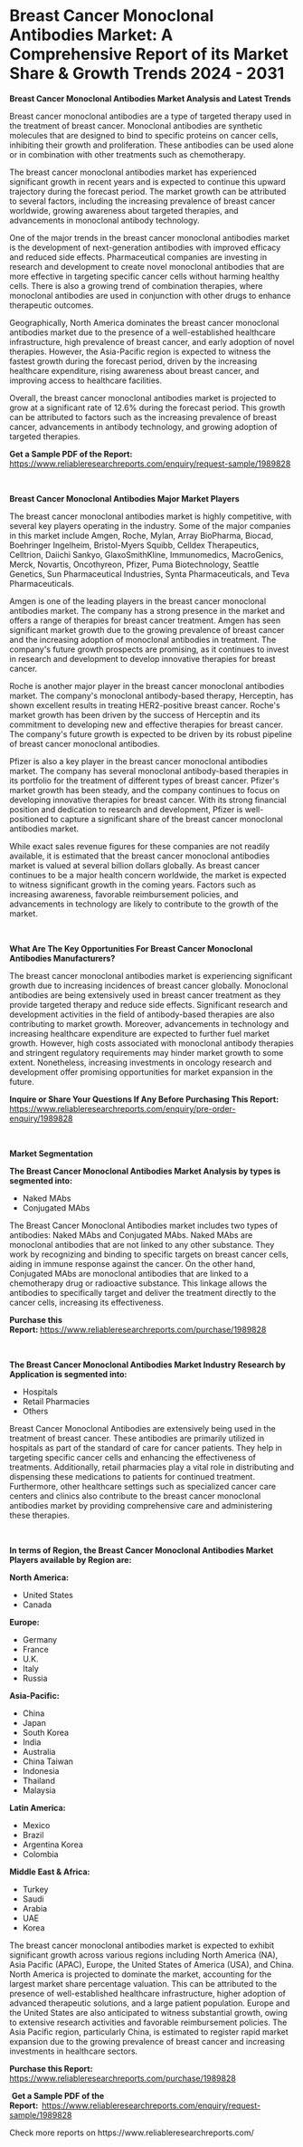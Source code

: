 <p><h1>Breast Cancer Monoclonal Antibodies Market: A Comprehensive Report of its Market Share & Growth Trends 2024 - 2031</h1></p><p><strong>Breast Cancer Monoclonal Antibodies Market Analysis and Latest Trends</strong></p>
<p><p>Breast cancer monoclonal antibodies are a type of targeted therapy used in the treatment of breast cancer. Monoclonal antibodies are synthetic molecules that are designed to bind to specific proteins on cancer cells, inhibiting their growth and proliferation. These antibodies can be used alone or in combination with other treatments such as chemotherapy.</p><p>The breast cancer monoclonal antibodies market has experienced significant growth in recent years and is expected to continue this upward trajectory during the forecast period. The market growth can be attributed to several factors, including the increasing prevalence of breast cancer worldwide, growing awareness about targeted therapies, and advancements in monoclonal antibody technology.</p><p>One of the major trends in the breast cancer monoclonal antibodies market is the development of next-generation antibodies with improved efficacy and reduced side effects. Pharmaceutical companies are investing in research and development to create novel monoclonal antibodies that are more effective in targeting specific cancer cells without harming healthy cells. There is also a growing trend of combination therapies, where monoclonal antibodies are used in conjunction with other drugs to enhance therapeutic outcomes.</p><p>Geographically, North America dominates the breast cancer monoclonal antibodies market due to the presence of a well-established healthcare infrastructure, high prevalence of breast cancer, and early adoption of novel therapies. However, the Asia-Pacific region is expected to witness the fastest growth during the forecast period, driven by the increasing healthcare expenditure, rising awareness about breast cancer, and improving access to healthcare facilities.</p><p>Overall, the breast cancer monoclonal antibodies market is projected to grow at a significant rate of 12.6% during the forecast period. This growth can be attributed to factors such as the increasing prevalence of breast cancer, advancements in antibody technology, and growing adoption of targeted therapies.</p></p>
<p><strong>Get a Sample PDF of the Report:&nbsp;</strong> <a href="https://www.reliableresearchreports.com/enquiry/request-sample/1989828">https://www.reliableresearchreports.com/enquiry/request-sample/1989828</a></p>
<p>&nbsp;</p>
<p><strong>Breast Cancer Monoclonal Antibodies Major Market Players</strong></p>
<p><p>The breast cancer monoclonal antibodies market is highly competitive, with several key players operating in the industry. Some of the major companies in this market include Amgen, Roche, Mylan, Array BioPharma, Biocad, Boehringer Ingelheim, Bristol-Myers Squibb, Celldex Therapeutics, Celltrion, Daiichi Sankyo, GlaxoSmithKline, Immunomedics, MacroGenics, Merck, Novartis, Oncothyreon, Pfizer, Puma Biotechnology, Seattle Genetics, Sun Pharmaceutical Industries, Synta Pharmaceuticals, and Teva Pharmaceuticals.</p><p>Amgen is one of the leading players in the breast cancer monoclonal antibodies market. The company has a strong presence in the market and offers a range of therapies for breast cancer treatment. Amgen has seen significant market growth due to the growing prevalence of breast cancer and the increasing adoption of monoclonal antibodies in treatment. The company's future growth prospects are promising, as it continues to invest in research and development to develop innovative therapies for breast cancer.</p><p>Roche is another major player in the breast cancer monoclonal antibodies market. The company's monoclonal antibody-based therapy, Herceptin, has shown excellent results in treating HER2-positive breast cancer. Roche's market growth has been driven by the success of Herceptin and its commitment to developing new and effective therapies for breast cancer. The company's future growth is expected to be driven by its robust pipeline of breast cancer monoclonal antibodies.</p><p>Pfizer is also a key player in the breast cancer monoclonal antibodies market. The company has several monoclonal antibody-based therapies in its portfolio for the treatment of different types of breast cancer. Pfizer's market growth has been steady, and the company continues to focus on developing innovative therapies for breast cancer. With its strong financial position and dedication to research and development, Pfizer is well-positioned to capture a significant share of the breast cancer monoclonal antibodies market.</p><p>While exact sales revenue figures for these companies are not readily available, it is estimated that the breast cancer monoclonal antibodies market is valued at several billion dollars globally. As breast cancer continues to be a major health concern worldwide, the market is expected to witness significant growth in the coming years. Factors such as increasing awareness, favorable reimbursement policies, and advancements in technology are likely to contribute to the growth of the market.</p></p>
<p>&nbsp;</p>
<p><strong>What Are The Key Opportunities For Breast Cancer Monoclonal Antibodies Manufacturers?</strong></p>
<p><p>The breast cancer monoclonal antibodies market is experiencing significant growth due to increasing incidences of breast cancer globally. Monoclonal antibodies are being extensively used in breast cancer treatment as they provide targeted therapy and reduce side effects. Significant research and development activities in the field of antibody-based therapies are also contributing to market growth. Moreover, advancements in technology and increasing healthcare expenditure are expected to further fuel market growth. However, high costs associated with monoclonal antibody therapies and stringent regulatory requirements may hinder market growth to some extent. Nonetheless, increasing investments in oncology research and development offer promising opportunities for market expansion in the future.</p></p>
<p><strong>Inquire or Share Your Questions If Any Before Purchasing This Report:</strong> <a href="https://www.reliableresearchreports.com/enquiry/pre-order-enquiry/1989828">https://www.reliableresearchreports.com/enquiry/pre-order-enquiry/1989828</a></p>
<p>&nbsp;</p>
<p><strong>Market Segmentation</strong></p>
<p><strong>The Breast Cancer Monoclonal Antibodies Market Analysis by types is segmented into:</strong></p>
<p><ul><li>Naked MAbs</li><li>Conjugated MAbs</li></ul></p>
<p><p>The Breast Cancer Monoclonal Antibodies market includes two types of antibodies: Naked MAbs and Conjugated MAbs. Naked MAbs are monoclonal antibodies that are not linked to any other substance. They work by recognizing and binding to specific targets on breast cancer cells, aiding in immune response against the cancer. On the other hand, Conjugated MAbs are monoclonal antibodies that are linked to a chemotherapy drug or radioactive substance. This linkage allows the antibodies to specifically target and deliver the treatment directly to the cancer cells, increasing its effectiveness.</p></p>
<p><strong>Purchase this Report:&nbsp;</strong><a href="https://www.reliableresearchreports.com/purchase/1989828">https://www.reliableresearchreports.com/purchase/1989828</a></p>
<p>&nbsp;</p>
<p><strong>The Breast Cancer Monoclonal Antibodies Market Industry Research by Application is segmented into:</strong></p>
<p><ul><li>Hospitals</li><li>Retail Pharmacies</li><li>Others</li></ul></p>
<p><p>Breast Cancer Monoclonal Antibodies are extensively being used in the treatment of breast cancer. These antibodies are primarily utilized in hospitals as part of the standard of care for cancer patients. They help in targeting specific cancer cells and enhancing the effectiveness of treatments. Additionally, retail pharmacies play a vital role in distributing and dispensing these medications to patients for continued treatment. Furthermore, other healthcare settings such as specialized cancer care centers and clinics also contribute to the breast cancer monoclonal antibodies market by providing comprehensive care and administering these therapies.</p></p>
<p>&nbsp;</p>
<p><strong>In terms of Region, the Breast Cancer Monoclonal Antibodies Market Players available by Region are:</strong></p>
<p>
    <p> <strong> North America: </strong>
        <ul>
            <li>United States</li>
            <li>Canada</li>
        </ul>
        </p> 
    <p> <strong> Europe: </strong>
        <ul>
            <li>Germany</li>
            <li>France</li>
            <li>U.K.</li>
            <li>Italy</li>
            <li>Russia</li>
        </ul>
        </p> 
    <p> <strong> Asia-Pacific: </strong>
        <ul>
            <li>China</li>
            <li>Japan</li>
            <li>South Korea</li>
            <li>India</li>
            <li>Australia</li>
            <li>China Taiwan</li>
            <li>Indonesia</li>
            <li>Thailand</li>
            <li>Malaysia</li>
        </ul>
        </p> 
    <p> <strong> Latin America: </strong>
        <ul>
            <li>Mexico</li>
            <li>Brazil</li>
            <li>Argentina Korea</li>
            <li>Colombia</li>
        </ul>
        </p> 
    <p> <strong> Middle East & Africa: </strong>
        <ul>
            <li>Turkey</li>
            <li>Saudi</li>
            <li>Arabia</li>
            <li>UAE</li>
            <li>Korea</li>
        </ul>
    </p>
    </p>
<p><p>The breast cancer monoclonal antibodies market is expected to exhibit significant growth across various regions including North America (NA), Asia Pacific (APAC), Europe, the United States of America (USA), and China. North America is projected to dominate the market, accounting for the largest market share percentage valuation. This can be attributed to the presence of well-established healthcare infrastructure, higher adoption of advanced therapeutic solutions, and a large patient population. Europe and the United States are also anticipated to witness substantial growth, owing to extensive research activities and favorable reimbursement policies. The Asia Pacific region, particularly China, is estimated to register rapid market expansion due to the growing prevalence of breast cancer and increasing investments in healthcare sectors.</p></p>
<p><strong>Purchase this Report: </strong><a href="https://www.reliableresearchreports.com/purchase/1989828">https://www.reliableresearchreports.com/purchase/1989828</a></p>
<p>&nbsp;<strong>Get a Sample PDF of the Report:&nbsp;&nbsp;</strong><a href="https://www.reliableresearchreports.com/enquiry/request-sample/1989828">https://www.reliableresearchreports.com/enquiry/request-sample/1989828</a></p>
<p><strong></strong></p>
<p>Check more reports on https://www.reliableresearchreports.com/</p>